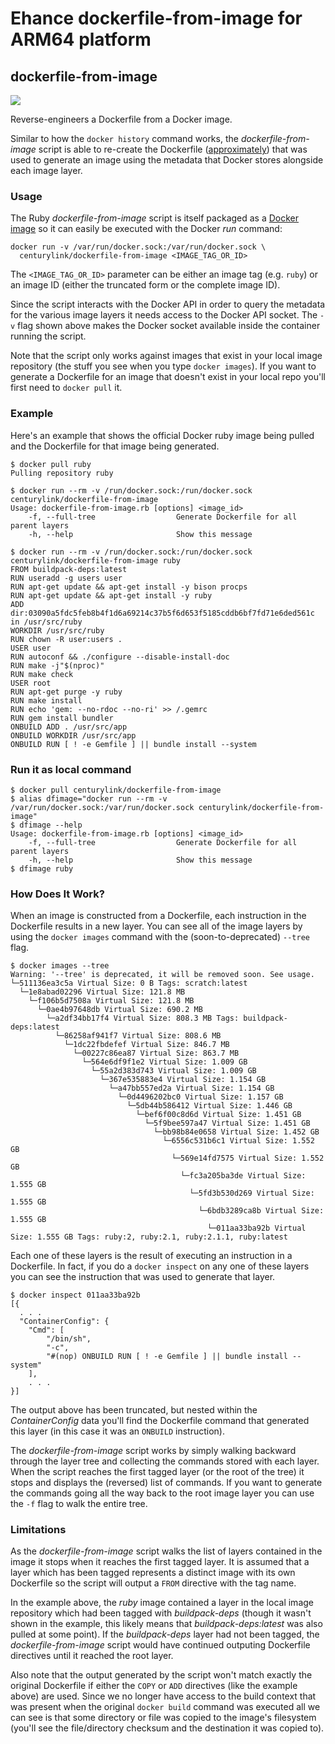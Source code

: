 # Ehance dockerfile-from-image for ARM64 platform
## dockerfile-from-image
[![](https://badge.imagelayers.io/centurylink/dockerfile-from-image.svg)](https://imagelayers.io/?images=centurylink/dockerfile-from-image:latest 'Get your own badge on imagelayers.io')

Reverse-engineers a Dockerfile from a Docker image.

Similar to how the `docker history` command works, the *dockerfile-from-image*
script is able to re-create the Dockerfile ([approximately](#limitations)) that
was used to generate an image using the metadata that Docker stores alongside
each image layer.

### Usage

The Ruby *dockerfile-from-image* script is itself packaged as a [Docker image](https://registry.hub.docker.com/u/centurylink/dockerfile-from-image/)
so it can easily be executed with the Docker *run* command:

    docker run -v /var/run/docker.sock:/var/run/docker.sock \
      centurylink/dockerfile-from-image <IMAGE_TAG_OR_ID>

The `<IMAGE_TAG_OR_ID>` parameter can be either an image tag (e.g. `ruby`) or
an image ID (either the truncated form or the complete image ID).

Since the script interacts with the Docker API in order to query the metadata
for the various image layers it needs access to the Docker API socket.  The
`-v` flag shown above makes the Docker socket available inside the container
running the script.

Note that the script only works against images that exist in your local image
repository (the stuff you see when you type `docker images`). If you want to
generate a Dockerfile for an image that doesn't exist in your local repo
you'll first need to `docker pull` it.

### Example
Here's an example that shows the official Docker ruby image being pulled and
the Dockerfile for that image being generated.

    $ docker pull ruby
    Pulling repository ruby

    $ docker run --rm -v /run/docker.sock:/run/docker.sock centurylink/dockerfile-from-image
    Usage: dockerfile-from-image.rb [options] <image_id>
        -f, --full-tree                  Generate Dockerfile for all parent layers
        -h, --help                       Show this message

    $ docker run --rm -v /run/docker.sock:/run/docker.sock centurylink/dockerfile-from-image ruby
    FROM buildpack-deps:latest
    RUN useradd -g users user
    RUN apt-get update && apt-get install -y bison procps
    RUN apt-get update && apt-get install -y ruby
    ADD dir:03090a5fdc5feb8b4f1d6a69214c37b5f6d653f5185cddb6bf7fd71e6ded561c in /usr/src/ruby
    WORKDIR /usr/src/ruby
    RUN chown -R user:users .
    USER user
    RUN autoconf && ./configure --disable-install-doc
    RUN make -j"$(nproc)"
    RUN make check
    USER root
    RUN apt-get purge -y ruby
    RUN make install
    RUN echo 'gem: --no-rdoc --no-ri' >> /.gemrc
    RUN gem install bundler
    ONBUILD ADD . /usr/src/app
    ONBUILD WORKDIR /usr/src/app
    ONBUILD RUN [ ! -e Gemfile ] || bundle install --system

### Run it as local command

```
$ docker pull centurylink/dockerfile-from-image
$ alias dfimage="docker run --rm -v /var/run/docker.sock:/var/run/docker.sock centurylink/dockerfile-from-image"
$ dfimage --help
Usage: dockerfile-from-image.rb [options] <image_id>
    -f, --full-tree                  Generate Dockerfile for all parent layers
    -h, --help                       Show this message
$ dfimage ruby
```

### How Does It Work?

When an image is constructed from a Dockerfile, each instruction in the 
Dockerfile results in a new layer. You can see all of the image layers by
using the `docker images` command with the (soon-to-deprecated) `--tree` flag.

    $ docker images --tree
    Warning: '--tree' is deprecated, it will be removed soon. See usage.
    └─511136ea3c5a Virtual Size: 0 B Tags: scratch:latest
      └─1e8abad02296 Virtual Size: 121.8 MB
        └─f106b5d7508a Virtual Size: 121.8 MB
          └─0ae4b97648db Virtual Size: 690.2 MB
            └─a2df34bb17f4 Virtual Size: 808.3 MB Tags: buildpack-deps:latest
              └─86258af941f7 Virtual Size: 808.6 MB
                └─1dc22fbdefef Virtual Size: 846.7 MB
                  └─00227c86ea87 Virtual Size: 863.7 MB
                    └─564e6df9f1e2 Virtual Size: 1.009 GB
                      └─55a2d383d743 Virtual Size: 1.009 GB
                        └─367e535883e4 Virtual Size: 1.154 GB
                          └─a47bb557ed2a Virtual Size: 1.154 GB
                            └─0d4496202bc0 Virtual Size: 1.157 GB
                              └─5db44b586412 Virtual Size: 1.446 GB
                                └─bef6f00c8d6d Virtual Size: 1.451 GB
                                  └─5f9bee597a47 Virtual Size: 1.451 GB
                                    └─bb98b84e0658 Virtual Size: 1.452 GB
                                      └─6556c531b6c1 Virtual Size: 1.552 GB
                                        └─569e14fd7575 Virtual Size: 1.552 GB
                                          └─fc3a205ba3de Virtual Size: 1.555 GB
                                            └─5fd3b530d269 Virtual Size: 1.555 GB
                                              └─6bdb3289ca8b Virtual Size: 1.555 GB
                                                └─011aa33ba92b Virtual Size: 1.555 GB Tags: ruby:2, ruby:2.1, ruby:2.1.1, ruby:latest

Each one of these layers is the result of executing an instruction in a
Dockerfile. In fact, if you do a `docker inspect` on any one of these layers
you can see the instruction that was used to generate that layer.

    $ docker inspect 011aa33ba92b
    [{
      . . .
      "ContainerConfig": {
        "Cmd": [
            "/bin/sh",
            "-c",
            "#(nop) ONBUILD RUN [ ! -e Gemfile ] || bundle install --system"
        ],
        . . .
    }]

The output above has been truncated, but nested within the *ContainerConfig* 
data you'll find the Dockerfile command that generated this layer (in this case
it was an `ONBUILD` instruction).

The *dockerfile-from-image* script works by simply walking backward through the
layer tree and collecting the commands stored with each layer. When the script
reaches the first tagged layer (or the root of the tree) it stops and displays
the (reversed) list of commands. If you want to generate the commands going
all the way back to the root image layer you can use the `-f` flag to walk the
entire tree.

### Limitations
As the *dockerfile-from-image* script walks the list of layers contained in the
image it stops when it reaches the first tagged layer. It is assumed that a layer
which has been tagged represents a distinct image with its own Dockerfile so the
script will output a `FROM` directive with the tag name.

In the example above, the *ruby* image contained a layer in the local image
repository which had been tagged with *buildpack-deps* (though it wasn't shown
in the example, this likely means that *buildpack-deps:latest* was also pulled
at some point). If the *buildpack-deps* layer had not been tagged, the
*dockerfile-from-image* script would have continued outputing Dockerfile
directives until it reached the root layer.

Also note that the output generated by the script won't match exactly the
original Dockerfile if either the `COPY` or `ADD` directives (like the
example above) are used. Since we no longer have access to the build context
that was present when the original `docker build` command was executed all we
can see is that some directory or file was copied to the image's filesystem
(you'll see the file/directory checksum and the destination it was copied to).
